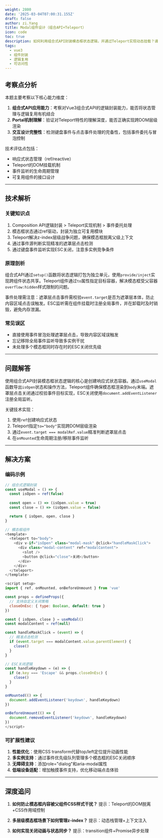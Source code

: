 ```yaml
---
weight: 2800
date: '2025-03-04T07:00:31.155Z'
draft: false
author: zi.Yang
title: Modal组件设计（组合API+Teleport）
icon: code
toc: true
description: 如何利用组合式API封装模态框状态逻辑，并通过Teleport实现动态挂载？请给出遮罩层点击关闭和Esc键关闭的功能实现方案及其可复用性设计。
tags:
  - vue3
  - 组件封装
  - 逻辑复用
  - 可访问性
---
```




## 考察点分析

本题主要考察以下核心能力维度：

1. **组合式API应用能力**：考察对Vue3组合式API的逻辑封装能力，能否将状态管理与逻辑复用有机结合
2. **Portal机制理解**：验证对Teleport特性的理解深度，能否正确实现跨DOM层级渲染
3. **交互设计完整性**：检测键盘事件与点击事件处理的完备性，包括事件委托与冒泡控制

技术评估点包括：

- 响应式状态管理（ref/reactive）
- Teleport的DOM挂载机制
- 事件监听的生命周期管理
- 可复用组件的接口设计

---

## 技术解析

### 关键知识点

1. Composition API逻辑封装 > Teleport实现机制 > 事件委托处理
2. 模态框状态通过ref驱动，封装为独立可复用模块
3. Teleport解决z-index层级战争问题，确保模态框脱离父级上下文
4. 通过事件源判断实现精准的遮罩层点击检测
5. 通过键盘事件监听实现ESC关闭，注意多实例竞争条件

### 原理剖析

组合式API通过`setup()`函数将状态逻辑打包为独立单元，使用`provide/inject`实现跨组件状态共享。Teleport组件通过`to`属性指定目标容器，解决模态框受父容器`overflow:hidden`样式限制的问题。

事件处理需注意：遮罩层点击事件需校验`event.target`是否为遮罩层本体，防止内容区域点击误触发。ESC监听需在组件挂载时注册全局事件，并在卸载时及时销毁，避免内存泄漏。

### 常见误区

- 直接使用事件冒泡处理遮罩层点击，导致内容区域误触发
- 忘记移除全局事件监听导致多实例干扰
- 未处理多个模态框同时存在时的ESC关闭优先级

---

## 问题解答

使用组合式API封装模态框状态逻辑的核心是创建响应式状态容器。通过`useModal`函数导出`isOpen`状态和操作方法，Teleport组件确保模态框渲染到`body`末端。遮罩层点击关闭通过校验事件目标实现，ESC关闭使用`document.addEventListener`注册全局监听。

关键技术实现：

1. 使用`ref`创建响应式状态
2. Teleport指定`to="body"`实现跨DOM层级渲染
3. 通过`event.target === modalRef.value`精准判断遮罩层点击
4. 在`onMounted`生命周期注册/移除事件监听

---

## 解决方案

### 编码示例

```javascript
// 组合式逻辑封装
const useModal = () => {
  const isOpen = ref(false)
  
  const open = () => (isOpen.value = true)
  const close = () => (isOpen.value = false)

  return { isOpen, open, close }
}

// 模态框组件
<template>
  <teleport to="body">
    <div v-if="isOpen" class="modal-mask" @click="handleMaskClick">
      <div class="modal-content" ref="modalContent">
        <slot />
        <button @click="close">关闭</button>
      </div>
    </div>
  </teleport>
</template>

<script setup>
import { ref, onMounted, onBeforeUnmount } from 'vue'

const props = defineProps({
  // 支持自定义关闭策略
  closeOnEsc: { type: Boolean, default: true }
})

const { isOpen, close } = useModal()
const modalContent = ref(null)

const handleMaskClick = (event) => {
  // 精准点击检测
  if (event.target === modalContent.value.parentElement) {
    close()
  }
}

// ESC关闭逻辑
const handleKeydown = (e) => {
  if (e.key === 'Escape' && props.closeOnEsc) {
    close()
  }
}

onMounted(() => {
  document.addEventListener('keydown', handleKeydown)
})

onBeforeUnmount(() => {
  document.removeEventListener('keydown', handleKeydown)
})
</script>
```

### 可扩展性建议

1. **性能优化**：使用CSS transform代替top/left定位提升动画性能
2. **多实例支持**：通过事件优先级队列管理多个模态框的ESC关闭顺序
3. **无障碍支持**：添加role="dialog"和aria-modal属性
4. **低端设备适配**：增加触摸事件支持，优化移动端点击体验

---

## 深度追问

1. **如何防止模态框内容被父组件CSS样式干扰？**
提示：Teleport的DOM脱离+CSS作用域控制

2. **多层级模态框场景下如何管理z-index？**
提示：动态栈管理+上下文注入

3. **如何实现关闭动画与状态同步？**
提示：transition组件+Promise异步处理
